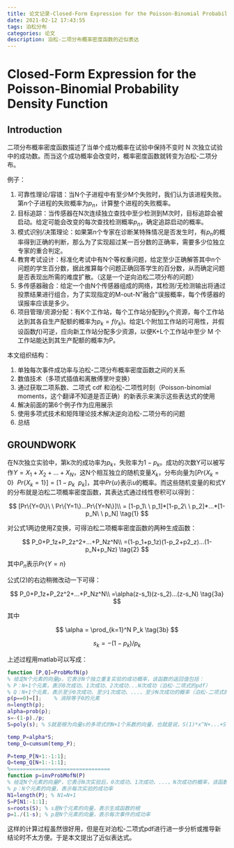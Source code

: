 ```yaml
---
title: 论文记录-Closed-Form Expression for the Poisson-Binomial Probability Density Function
date: 2021-02-12 17:43:55
tags: 泊松分布
categories: 论文
description: 泊松-二项分布概率密度函数的近似表达
---
```


# Closed-Form Expression for the Poisson-Binomial Probability Density Function

## Introduction

二项分布概率密度函数描述了当单个成功概率在试验中保持不变时 N 次独立试验中的成功数。而当这个成功概率会改变时，概率密度函数就转变为泊松-二项分布。

例子：

1. 可靠性理论/容错：当N个子进程中有至少M个失败时，我们认为该进程失败。第n个子进程的失败概率为$p_n$，计算整个进程的失败概率。
2. 目标追踪：当传感器在N次连续独立查找中至少检测到M次时，目标追踪会被启动。给定可能会改变的每次查找检测概率$p_n$，确定追踪启动的概率。
3. 模式识别/决策理论：如果第n个专家在诊断某特殊情况是否发生时，有$p_n$的概率得到正确的判断，那么为了实现超过某一百分数的正确率，需要多少位独立专家的重合判定。
4. 教育考试设计：标准化考试中有N个等权重问题，给定至少正确解答其中n个问题的学生百分数，据此推算每个问题正确回答学生的百分数，从而确定问题是否表现出所需的难度扩散。（这是一个逆向泊松二项分布的问题）
5. 多传感器融合：给定一个由N个传感器组成的网络，其检测/无检测输出将通过投票结果进行组合，为了实现指定的M-out-N"融合"误报概率，每个传感器的误报率应该是多少。
6. 项目管理/资源分配：有K个工作站，每个工作站分配到$r_k$个资源，每个工作站达到其各自生产配额的概率为$p_k=f(r_k)$。给定L个附加工作站的可用性，并假设函数$f()$可逆，应向新工作站分配多少资源，以便K+L个工作站中至少 M 个工作站能达到其生产配额的概率为P。

本文组织结构：

1. 单独每次事件成功率与泊松-二项分布概率密度函数之间的关系
2. 数值技术（多项式插值和离散傅里叶变换）
3. 通过获取二项系数、二项式 cdf 和泊松-二项性时刻（Poisson-binomial moments，这个翻译不知道是否正确）的新表示来演示这些表达式的使用
4. 解决前面的第6个例子作为应用展示
5. 使用多项式技术和矩阵理论技术解决逆向泊松-二项分布的问题
6. 总结

## GROUNDWORK

在N次独立实验中，第k次的成功率为$p_k$，失败率为$1-p_k$。成功的次数Y可以被写作$Y=X_1+X_2+...+X_N$，这N个相互独立的随机变量$X_k$，分布向量为$[Pr\{X_k=0\}\ \ Pr\{X_k=1\}]=[1-p_k\ \ p_k]$，其中$Pr\{u\}$表示$u$的概率。而这些随机变量的和式Y的分布就是泊松二项概率密度函数，其表达式通过线性卷积可以得到：

$$
[Pr\{Y=0\}\ \ Pr\{Y=1\}...Pr\{Y=N\}]\\
= [1-p_1\ \ p_1]*[1-p_2\ \ p_2]*...*[1-p_N\ \ p_N] \tag{1}
$$

对公式1两边使用Z变换，可得泊松二项概率密度函数的两种生成函数：

$$
P_0+P_1z+P_2z^2+...+P_Nz^N\\
=(1-p_1+p_1z)(1-p_2+p2_z)...(1-p_N+p_Nz) \tag{2}
$$

其中$P_n$表示$Pr\{Y=n\}$

公式(2)的右边稍微改动一下可得：

$$
P_0+P_1z+P_2z^2+...+P_Nz^N\\
=\alpha(z-s_1)(z-s_2)...(z-s_N) \tag{3a}
$$

其中

$$
\alpha = \prod_{k=1}^N P_k \tag{3b}
$$

$$
s_k = -(1-p_k)/p_k \tag{3c}
$$

上述过程用matlab可以写成：

```matlab
function [P,Q]=ProbMofN(p)
% 给定N个元素的向量p，它表示N个独立重复实验的成功概率，该函数的返回值包括：
% P：N+1个元素，表示0次成功、1次成功、2次成功...N次成功（泊松-二项式的pdf）
% Q：N+1个元素，表示至少0次成功、至少1次成功、...、至少N次成功的概率（泊松-二项式的cdf）
p(p==0)=[];    % 消除等于0的元素
n=length(p);
alpha=prob(p);
s=-(1-p)./p;
S=poly(s); % S就是根为向量s的多项式的N+1个系数的向量，也就是说，S(1)*x^N+...+S(N)*x+S(N+1)

temp_P=alpha*S;
temp_Q=cumsum(temp_P);

P=temp_P[N+1:-1:1];
Q=temp_Q[N+1:-1:1];
%================================
function p=invProbMofN(P)
% 给定N个元素的向量P，它表示N次实验后，0次成功、1次成功、...、N次成功的概率，该函数的返回值为：
% p：N个元素的向量，表示每次实验的成功率
N1=length(P); % N1=N+1
S=P[N1:-1:1]; 
s=roots(S); % s是N个元素的向量，表示生成函数的根
p=1./(1-s); % p是N个元素的向量，表示每次事件的成功率
```

这样的计算过程虽然很好用，但是在对泊松-二项式pdf进行进一步分析或推导新结论时不太方便。于是本文提出了近似表达式。

